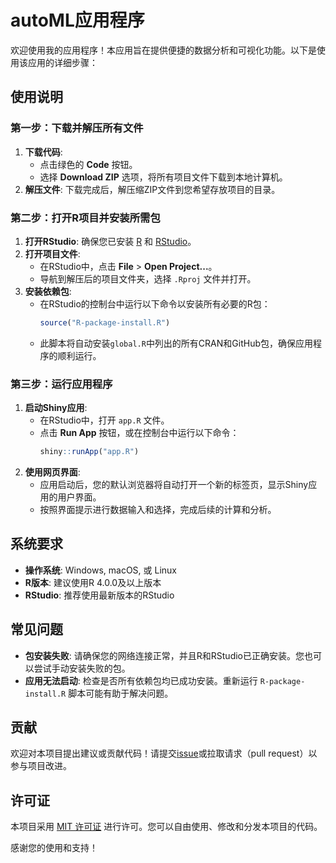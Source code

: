 # autoML应用程序

欢迎使用我的应用程序！本应用旨在提供便捷的数据分析和可视化功能。以下是使用该应用的详细步骤：

## 使用说明

### 第一步：下载并解压所有文件

1. **下载代码**:
   - 点击绿色的 **Code** 按钮。
   - 选择 **Download ZIP** 选项，将所有项目文件下载到本地计算机。
2. **解压文件**: 下载完成后，解压缩ZIP文件到您希望存放项目的目录。

### 第二步：打开R项目并安装所需包

1. **打开RStudio**: 确保您已安装 [R](https://www.r-project.org/) 和 [RStudio](https://www.rstudio.com/)。
2. **打开项目文件**:
   - 在RStudio中，点击 **File** > **Open Project...**。
   - 导航到解压后的项目文件夹，选择 `.Rproj` 文件并打开。
3. **安装依赖包**:
   - 在RStudio的控制台中运行以下命令以安装所有必要的R包：
     ```r
     source("R-package-install.R")
     ```
   - 此脚本将自动安装`global.R`中列出的所有CRAN和GitHub包，确保应用程序的顺利运行。

### 第三步：运行应用程序

1. **启动Shiny应用**:
   - 在RStudio中，打开 `app.R` 文件。
   - 点击 **Run App** 按钮，或在控制台中运行以下命令：
     ```r
     shiny::runApp("app.R")
     ```
2. **使用网页界面**:
   - 应用启动后，您的默认浏览器将自动打开一个新的标签页，显示Shiny应用的用户界面。
   - 按照界面提示进行数据输入和选择，完成后续的计算和分析。

## 系统要求

- **操作系统**: Windows, macOS, 或 Linux
- **R版本**: 建议使用R 4.0.0及以上版本
- **RStudio**: 推荐使用最新版本的RStudio

## 常见问题

- **包安装失败**: 请确保您的网络连接正常，并且R和RStudio已正确安装。您也可以尝试手动安装失败的包。
- **应用无法启动**: 检查是否所有依赖包均已成功安装。重新运行 `R-package-install.R` 脚本可能有助于解决问题。

## 贡献

欢迎对本项目提出建议或贡献代码！请提交[issue](https://github.com/your-username/your-repository/issues)或拉取请求（pull request）以参与项目改进。

## 许可证

本项目采用 [MIT 许可证](LICENSE) 进行许可。您可以自由使用、修改和分发本项目的代码。


感谢您的使用和支持！
